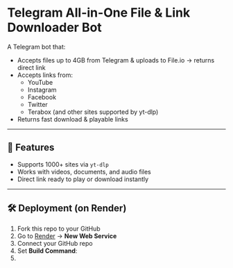 # Telegram All-in-One File & Link Downloader Bot

A Telegram bot that:
- Accepts files up to 4GB from Telegram & uploads to File.io → returns direct link
- Accepts links from:
  - YouTube
  - Instagram
  - Facebook
  - Twitter
  - Terabox (and other sites supported by yt-dlp)
- Returns fast download & playable links

---

## 🚀 Features
- Supports 1000+ sites via `yt-dlp`
- Works with videos, documents, and audio files
- Direct link ready to play or download instantly

---

## 🛠 Deployment (on Render)
1. Fork this repo to your GitHub
2. Go to [Render](https://render.com) → **New Web Service**
3. Connect your GitHub repo
4. Set **Build Command**:
5. 
